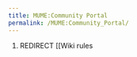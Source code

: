 ```yaml
---
title: MUME:Community Portal
permalink: /MUME:Community_Portal/
---
```


1.  REDIRECT \[\[Wiki rules
